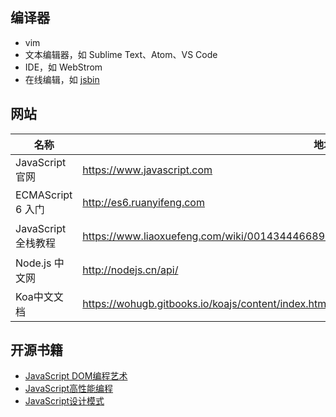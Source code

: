 
## 编译器

+ vim
+ 文本编辑器，如 Sublime Text、Atom、VS Code
+ IDE，如 WebStrom
+ 在线编辑，如 [jsbin](http://jsbin.com)

## 网站

| 名称 | 地址 | 理由 |
| --- | --- | --- |
| JavaScript 官网 | https://www.javascript.com | JavaScript的官网 |
| ECMAScript 6 入门 | http://es6.ruanyifeng.com | 简单易懂、结构清晰 |
| JavaScript 全栈教程 | https://www.liaoxuefeng.com/wiki/001434446689867b27157e896e74d51a89c25cc8b43bdb3000 | 前后兼有、测试方便 |
| Node.js 中文网 | http://nodejs.cn/api/ | 支持搜索、API详尽 |
| Koa中文文档 | https://wohugb.gitbooks.io/koajs/content/index.html | koa及其常用模块api |

## 开源书籍

+ [JavaScript DOM编程艺术](http://ishare.iask.sina.com.cn/f/21352792.html)
+ [JavaScript高性能编程](http://ishare.iask.sina.com.cn/f/23698036.html)
+ [JavaScript设计模式](http://ishare.iask.sina.com.cn/f/15124967.html)